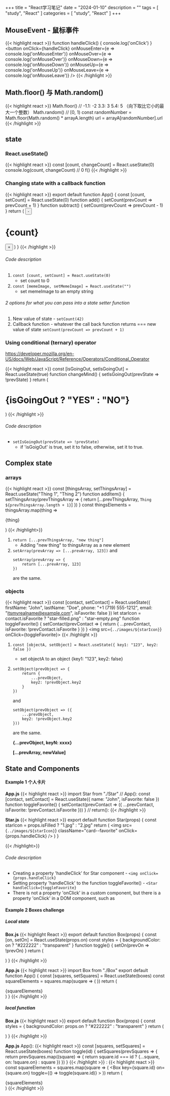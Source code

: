 +++
title = "React学习笔记"
date = "2024-01-10"
description = ""
tags = [
    "study",
    "React"
]
categories = [
    "study",
    "React"
]
+++

## MouseEvent - 鼠标事件

{{< highlight react >}}
function handleClick() {
    console.log('onClick')
}
<button
  onClick={handleClick}
  onMouseEnter={e => console.log('onMouseEnter')}
  onMouseOver={e => console.log('onMouseOver')}
  onMouseDown={e => console.log('onMouseDown')}
  onMouseUp={e => console.log('onMouseUp')}
  onMouseLeave={e => console.log('onMouseLeave')}
/>
{{< /highlight >}}

## Math.floor() 与 Math.random()

{{< highlight react >}}
Math.floor()
// -1.1: -2  3.3: 3  5.4: 5 （向下取比它小的最大一个整数）
Math.random()
// [0, 1)
const randomNumber = Math.floor(Math.random() * arrayA.length)
url = arrayA[randomNumber].url
{{< /highlight >}}

## state

### React.useState()

{{< highlight react >}}
const [count, changeCount] = React.useState(0)
console.log(count, changeCount)
// 0 f()
{{< /highlight >}}

### Changing state with a callback function

{{< highlight react >}}
export default function App() {
    const [count, setCount] = React.useState(0)
    function add() {
        setCount(prevCount => prevCount + 1)
    }
    function subtract() {
        setCount(prevCount => prevCount - 1)
    }
    return (
        <button onClick={subtract}>-</button>
            <div><h1>{count}</h1></div>
        <button onClick={add}>+</button>
    )
}
{{< /highlight >}}

###### Code description

1. `const [count, setCount] = React.useState(0)`
   - set count to 0
2. `const [memeImage, setMemeImage] = React.useState("")`
   - set memeImage to an empty string


###### 2 options for what you can pass into a state setter function

1. New value of state - `setCount(42)`
2. Callback function - whatever the call back function returns === new value of state
   `setCount(prevCount => prevCount + 1)`


### Using conditional (ternary) operator

https://developer.mozilla.org/en-US/docs/Web/JavaScript/Reference/Operators/Conditional_Operator

{{< highlight react >}}
const [isGoingOut, setIsGoingOut] = React.useState(true)
function changeMind() {
    setIsGoingOut(prevState => !prevState)
}
return (
    <div onClick={changeMind}>
        <h1>{isGoingOut ? "YES" : "NO"}</h1>
    </div>
)
{{< /highlight >}}

###### Code description

- `setIsGoingOut(prevState => !prevState)`
  - if 'isGoigOut' is true, set it to false, otherwise, set it to true.


## Complex state
### arrays
{{< highlight react >}}
const [thingsArray, setThingsArray] = React.useState("Thing 1", "Thing 2")
function addItem() {
    setThingsArray(prevThingsArray => {
        return [...prevThingsArray, `Thing ${prevThingsArray.length + 1}`]
    })
}
const thingsElements = thingsArray.map(thing => <p key={thing}>{thing}</p>)
{{< /highlight>}}

1. `return [...prevThingsArray, "new thing"]`
   - Adding "new thing" to thingsArray as a new element
2. `setArray(prevArray => [...prevArray, 123])` and
    ```
    setArray(prevArray => {
        return [...prevArray, 123]
    })
    ```
    are the same.

### objects
{{< highlight react >}}
const [contact, setContact] = React.useState({
    firstName: "John",
    lastName: "Doe",
    phone: "+1 (719) 555-1212",
    email: "itsmyrealname@example.com",
    isFavorite: false
})
let starIcon = contact.isFavorite ? "star-filled.png" : "star-empty.png"
function toggleFavorite() {
    setContact(prevContact => {
        return {
            ...prevContact,
            isFavorite: !prevContact.isFavorite
        }
    })
}
<img src={`../images/${starIcon}`} onClick={toggleFavorite}>
{{< /highlight >}}

1. `const [objectA, setObject] = React.useState({ key1: "123", key2: false })`
   - set objectA to an object {key1: "123", key2: false}
2.  ```
    setObject(prevObject => {
        return {
            ...prevObject,
            key2: !prevObject.key2
        }
    })
    ```
    and
    ```
    setObject(prevObject => ({
        ...prevObject,
        key2: !prevObject.key2
    }))
    ```
    are the same.

    **{...prevObject, keyN: xxxx}**
    
    **[...prevArray, newValue]**


## State and Components
#### Example 1 个人卡片
**App.js**
{{< highlight react >}}
import Star from "./Star"
// App():
const [contact, setContact] = React.useState({
    name: "John",
    isFavorite: false
})
function toggleFavorite() {
    setContact(prevContact => ({
        ...prevContact,
        isFavorite: !prevContact.isFavorite
    }))
}
// return():
<Star isFilled={contact.isFavorite} handleClick={toggleFavorite}/>
{{< /highlight >}}

**Star.js**
{{< highlight react >}}
export default function Star(props) {
    const starIcon = props.isFilled ? "1.jpg" : "2.jpg"
    return (
        <img
            src={`../images/${starIcon}`}
            className="card--favorite"
            onClick={props.handleClick}
        />
    )
}

{{< /highlight>}}

###### Code description
- Creating a property 'handleClick' for Star component - `<img onClick={props.handleClick}`
- Setting property 'handleClick' to the function toggleFavorite() - `<Star handleClick={toggleFavorite}`
- There is not a property 'onClick' in a custom component, but there is a property 'onClick' in a DOM component, such as <img />


#### Example 2 Boxes challenge
##### Local state
**Box.js**
{{< highlight React >}}
export default function Box(props) {
    const [on, setOn] = React.useState(props.on)
    const styles = {
        backgroundColor: on ? "#222222" : "transparent"
    }
    function toggle() {
        setOn(prevOn => !prevOn)
    }
    return (
        <div style={style} className="box" onClick={toggle}></div>
    )
}
{{< /highlight >}}

**App.js**
{{< highlight react >}}
import Box from "./Box"
export default function App() {
    const [squares, setSquares] = React.useState(boxes)
    const squareElements = squares.map(suqare => (
        <Box key={square.id} on={square.on} />
    ))
    return (
        <main>
            {squareElements}
        </main>
    )
}
{{< /highlight >}}


##### local function
**Box.js**
{{< highlight react >}}
export default function Box(props) {
    const styles = {
        backgroundColor: props.on ? "#222222" : "transparent"
    }
    return (
        <div
            style={styles}
            className="box"
            onClick={props.toggle}
        >
        </div>
    )
}
{{< /highlight >}}

**App.js**
App():
{{< highlight react >}}
const [squares, setSquares] = React.useState(boxes)
function toggle(id) {
    setSquares(prevSquares => {
        return prevSquares.map((square) => {
            return square.id === id ? {...square, on: !square.on} : square
        })
    })
}
{{< /highlight >}}
<Box />:
{{< highlight react >}}
const squareElements = squares.map(square => (
    <Box
        key={square.id}
        on={square.on}
        toggle={() => toggle(square.id)}
    >
))
return (
    <main>{squareElements}</main>
)
{{< /highlight >}}





